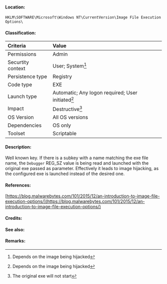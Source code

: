 #### Location:
`HKLM\SOFTWARE\Microsoft\Windows NT\CurrentVersion\Image File Execution Options\`

#### Classification: 
| Criteria | Value |
| :--- | :--- |
| Permissions | Admin |
| Securtity context | User; System[^1] |
| Persistence type | Registry |
| Code type | EXE |
| Launch type | Automatic; Any logon required; User initiated[^2] |
| Impact | Destructive[^3] |
| OS Version | All OS versions |
| Dependencies | OS only |
| Toolset | Scriptable |

#### Description: 
Well known key. If there is a subkey with a name matching the exe file name, the `Debugger` REG_SZ value is being read and launched with the original exe passed as parameter.
Effectively it leads to image hijacking, as the configured exe is launched instead of the desired one.

#### References: 
[https://blog.malwarebytes.com/101/2015/12/an-introduction-to-image-file-execution-options/](https://blog.malwarebytes.com/101/2015/12/an-introduction-to-image-file-execution-options/)

#### Credits: 


#### See also: 

#### Remarks:
[^1]: Depends on the image being hijacked
[^2]: Depends on the image being hijacked
[^3]: The original exe will not start


